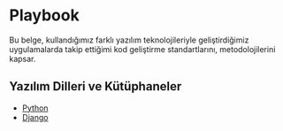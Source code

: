 # Playbook

Bu belge, kullandığımız farklı yazılım teknolojileriyle geliştirdiğimiz
uygulamalarda takip ettiğimi kod geliştirme standartlarını, metodolojilerini
kapsar.

## Yazılım Dilleri ve Kütüphaneler

- [Python](python/README.md)
- [Django](python/django/README.md)
